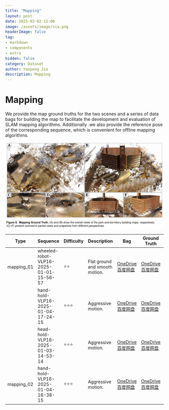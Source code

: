 ```yaml
---
title: "Mapping"
layout: post
date: 2025-03-02 12:00
image: /assets/image/sia.png
headerImage: false
tag:
- markdown
- components
- extra
hidden: false
category: Dataset
author: Yanpeng Jia
description: Mapping
---
```


# Mapping

We provide the map ground truths for the two scenes and a series of data bags for building the map to facilitate the development and evaluation of SLAM mapping algorithms. Additionally .we also provide the reference pose of the corresponding sequence, which is convenient for offline mapping algorithms.

![figure](../../assets/image/figure8.png)

| Type   | Sequence | Difficulty | Description | Bag | Ground Truth | Reference Pose |
|------------|-------------|------------|-------------|-------------|-------------|-------------|
| mapping_01   |   wheeled-robot-VLP16-2025-01-01-15-56-57    | ⭐⭐        | Flat ground and smooth motion. | [OneDrive](https://1drv.ms/u/c/c1806c2e19f2193f/Ee6VvNTOaQNMsC4DC2TqvucBfLGeK-k2pW5GSytL9e8RRA?e=orArhA)</br>[百度网盘](https://pan.baidu.com/s/1qL9rZApXxzMTtFwE7s7gRA?pwd=7ax7) | [OneDrive](https://1drv.ms/u/c/c1806c2e19f2193f/ESgn9jndiIFNsEwxnddlPQIBek4PcibejL3nPLeOfHn2LQ?e=7STFJx)</br>[百度网盘](https://pan.baidu.com/s/10UWnYbT9xYTjIysyNMCQew?pwd=2887) | [OneDrive](https://1drv.ms/t/c/c1806c2e19f2193f/EVaig78VuWxAnARbA_JH5ioBDPxPo7QoY_LGtak8hzO1YQ?e=qar8GK)</br>[百度网盘](https://pan.baidu.com/s/1awyB1O9YebNPuYSVTHkfGQ?pwd=tdi2) |
|    |  hand-hold-VLP16-2025-01-04-17-24-15      |  ⭐⭐⭐       | Aggressive motion. | [OneDrive](https://1drv.ms/u/c/c1806c2e19f2193f/EQ5PVNSR2cxMqMxBhuDwYdoBgoPEva7nVUGGfl-r6TRpcw?e=XQwcsL)</br>[百度网盘](https://pan.baidu.com/s/1ZUivC5pqQotzTkzbAN2JgQ?pwd=fv2m) | [OneDrive](https://1drv.ms/u/c/c1806c2e19f2193f/ESgn9jndiIFNsEwxnddlPQIBek4PcibejL3nPLeOfHn2LQ?e=7STFJx)</br>[百度网盘](https://pan.baidu.com/s/10UWnYbT9xYTjIysyNMCQew?pwd=2887) | [OneDrive](https://1drv.ms/t/c/c1806c2e19f2193f/EVaig78VuWxAnARbA_JH5ioBDPxPo7QoY_LGtak8hzO1YQ?e=dLEAXb)</br>[百度网盘](https://pan.baidu.com/s/109AZucsjYyQprqNQD3ge7Q?pwd=2xfb) |
|   |   head-hold-VLP16-2025-01-03-14-53-14    |  ⭐⭐⭐       | Aggressive motion. | [OneDrive](https://1drv.ms/u/c/c1806c2e19f2193f/EQ5PVNSR2cxMqMxBhuDwYdoBgoPEva7nVUGGfl-r6TRpcw?e=tUKc7r)</br>[百度网盘](https://pan.baidu.com/s/1tq-_QemGE1TqDsR4Q0FYvg?pwd=gw9g) | [OneDrive](https://1drv.ms/u/c/c1806c2e19f2193f/ESgn9jndiIFNsEwxnddlPQIBek4PcibejL3nPLeOfHn2LQ?e=7STFJx)</br>[百度网盘](https://pan.baidu.com/s/10UWnYbT9xYTjIysyNMCQew?pwd=2887) | [OneDrive](https://1drv.ms/t/c/c1806c2e19f2193f/EbUql0Y89-xJnq3ZzkGHFjsBlC3ZZZJY4zF6Mrb84kxbsQ?e=5FoDT4)</br> [百度网盘](https://pan.baidu.com/s/1uIPTf6N3v0eVSsP_PmTI-w?pwd=qxat) |
| mapping_02   |  hand-hold-VLP16-2025-01-04-16-38-15    |  ⭐⭐⭐      | Aggressive motion. | [OneDrive](https://1drv.ms/u/c/c1806c2e19f2193f/EbfnrT0bsyVEjAl1ynmSzEoBIQpXqSxbEX-tZ7j-oVnUWw?e=KDVkPf)</br>[百度网盘](https://pan.baidu.com/s/1kcj6uV7JA7-h8ShDn6vfBw?pwd=wf4p) | [OneDrive](https://1drv.ms/u/c/c1806c2e19f2193f/EVCv7CSs2X5KvUxUYqUGFtABv3Rt_Rd-bJozIZVi2INh3g?e=kdxneu)</br>[百度网盘](https://pan.baidu.com/s/1dNBHomOcmswu2419pJcuGA?pwd=vyb3) | [OneDrive](https://1drv.ms/t/c/c1806c2e19f2193f/EfdE96C89qhBlCCB6eY2dEABc3XANHAJyvL-Kvjo89daRw?e=MOErZU)</br>[百度网盘](https://pan.baidu.com/s/10dl-rBhsmr62G1iRtCtRCg?pwd=b3h4) |








